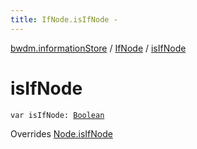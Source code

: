 ```yaml
---
title: IfNode.isIfNode - 
---
```


[bwdm.informationStore](../index.html) / [IfNode](index.html) / [isIfNode](./is-if-node.html)

# isIfNode

`var isIfNode: `[`Boolean`](https://kotlinlang.org/api/latest/jvm/stdlib/kotlin/-boolean/index.html)

Overrides [Node.isIfNode](../-node/is-if-node.html)

